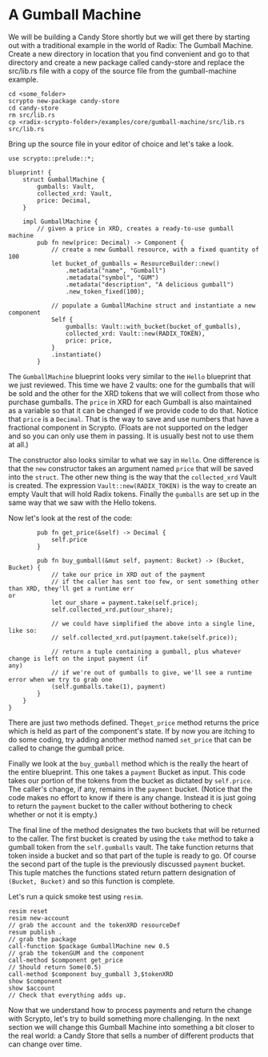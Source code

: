 # A Gumball Machine

We will be building a Candy Store shortly but we will get there by starting out with a traditional example in the world of Radix: The Gumball Machine. Create a new directory in location that you find convenient and go to that directory and create a new package called candy-store and replace the src/lib.rs file with a copy of the source file from the gumball-machine example.

```
cd <some_folder>
scrypto new-package candy-store
cd candy-store
rm src/lib.rs
cp <radix-scrypto-folder>/examples/core/gumball-machine/src/lib.rs src/lib.rs
```

Bring up the source file in your editor of choice and let's take a look.

```
use scrypto::prelude::*;

blueprint! {
    struct GumballMachine {
        gumballs: Vault,
        collected_xrd: Vault,
        price: Decimal,
    }

    impl GumballMachine {
        // given a price in XRD, creates a ready-to-use gumball machine
        pub fn new(price: Decimal) -> Component {
            // create a new Gumball resource, with a fixed quantity of 100
            let bucket_of_gumballs = ResourceBuilder::new()
                .metadata("name", "Gumball")
                .metadata("symbol", "GUM")
                .metadata("description", "A delicious gumball")
                .new_token_fixed(100);

            // populate a GumballMachine struct and instantiate a new component
            Self {
                gumballs: Vault::with_bucket(bucket_of_gumballs),
                collected_xrd: Vault::new(RADIX_TOKEN),
                price: price,
            }
            .instantiate()
        }
```

The `GumballMachine` blueprint looks very similar to the `Hello` blueprint that we just reviewed. This time we have 2 vaults: one for the gumballs that will be sold and the other for the XRD tokens that we will collect from those who purchase gumballs. The `price` in XRD for each Gumball is also maintained as a variable so that it can be changed if we provide code to do that. Notice that `price` is a `Decimal`. That is the way to save and use numbers that have a fractional component in Scrypto. (Floats are not supported on the ledger and so you can only use them in passing. It is usually best not to use them at all.)

The constructor also looks similar to what we say in `Hello`. One difference is that the `new` constructor takes an argument named `price` that will be saved into the `struct`. The other new thing is the way that the `collected_xrd` Vault is created. The expression `Vault::new(RADIX_TOKEN)` is the way to create an empty Vault that will hold Radix tokens. Finally the `gumballs` are set up in the same way that we saw with the Hello tokens.

Now let's look at the rest of the code:

```
        pub fn get_price(&self) -> Decimal {
            self.price
        }

        pub fn buy_gumball(&mut self, payment: Bucket) -> (Bucket, Bucket) {
            // take our price in XRD out of the payment
            // if the caller has sent too few, or sent something other than XRD, they'll get a runtime err
or
            let our_share = payment.take(self.price);
            self.collected_xrd.put(our_share);

            // we could have simplified the above into a single line, like so:
            // self.collected_xrd.put(payment.take(self.price));

            // return a tuple containing a gumball, plus whatever change is left on the input payment (if 
any)
            // if we're out of gumballs to give, we'll see a runtime error when we try to grab one
            (self.gumballs.take(1), payment)
        }
    }
}
```

There are just two methods defined. The`get_price` method returns the price which is held as part of the component's state. If by now you are itching to do some coding, try adding another method named `set_price` that can be called to change the gumball price.

Finally we look at the `buy_gumball` method which is the really the heart of the entire blueprint. This one takes a `payment` Bucket as input. This code takes our portion of the tokens from the bucket as dictated by `self.price`.  The caller's change, if any, remains in the `payment` bucket. (Notice that the code makes no effort to know if there is any change. Instead it is just going to return the `payment` bucket to the caller without bothering to check whether or not it is empty.)

The final line of the method designates the two buckets that will be returned to the caller. The first bucket is created by using the `take` method to take a gumball token from the `self.gumballs` vault. The take function returns that token inside a bucket and so that part of the tuple is ready to go. Of course the second part of the tuple is the previously discussed `payment` bucket. This tuple matches the functions stated return pattern designation of `(Bucket, Bucket)` and so this function is complete.

Let's run a quick smoke test using `resim`.

```
resim reset
resim new-account
// grab the account and the tokenXRD resourceDef
resum publish .
// grab the package
call-function $package GumballMachine new 0.5
// grab the tokenGUM and the component
call-method $component get_price
// Should return Some(0.5)
call-method $component buy_gumball 3,$tokenXRD
show $component
show $account
// Check that everything adds up.
```

Now that we understand how to process payments and return the change with Scrypto, let's try to build something more challenging. In the next section we will change this Gumball Machine into something a bit closer to the real world: a Candy Store that sells a number of different products that can change over time.
